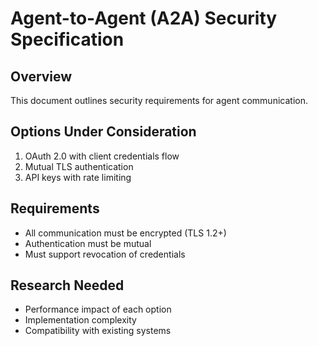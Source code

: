 # Agent-to-Agent (A2A) Security Specification

## Overview
This document outlines security requirements for agent communication.

## Options Under Consideration
1. OAuth 2.0 with client credentials flow
2. Mutual TLS authentication
3. API keys with rate limiting

## Requirements
- All communication must be encrypted (TLS 1.2+)
- Authentication must be mutual
- Must support revocation of credentials

## Research Needed
- Performance impact of each option
- Implementation complexity
- Compatibility with existing systems 